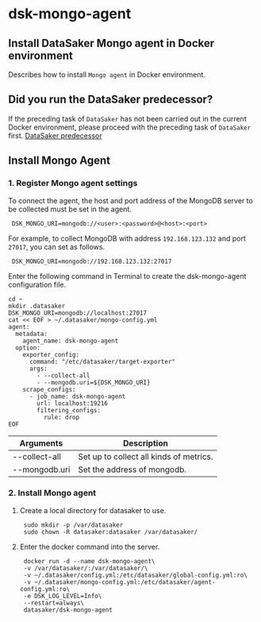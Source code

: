 # dsk-mongo-agent

## Install DataSaker Mongo agent in Docker environment

Describes how to install `Mongo agent` in Docker environment.

## Did you run the DataSaker predecessor?

If the preceding task of `DataSaker` has not been carried out in the current Docker environment, please proceed with the preceding task of `DataSaker` first. [DataSaker predecessor](dsk-mongo-agent/en/$%7BPREPARATION\_MANUAL\_KR%7D/)

## Install Mongo Agent

### 1. Register Mongo agent settings

To connect the agent, the host and port address of the MongoDB server to be collected must be set in the agent.
```shell
 DSK_MONGO_URI=mongodb://<user>:<password>@<host>:<port>
```
For example, to collect MongoDB with address `192.168.123.132` and port `27017`, you can set as follows.
```shell
 DSK_MONGO_URI=mongodb://192.168.123.132:27017
```
Enter the following command in Terminal to create the dsk-mongo-agent configuration file.
```shell
cd ~
mkdir .datasaker
DSK_MONGO_URI=mongodb://localhost:27017
cat << EOF > ~/.datasaker/mongo-config.yml
agent:
  metadata:
    agent_name: dsk-mongo-agent
  option:
    exporter_config:
      command: "/etc/datasaker/target-exporter"
      args:
        - --collect-all
        - --mongodb.uri=${DSK_MONGO_URI}
    scrape_configs:
      - job_name: dsk-mongo-agent
        url: localhost:19216
        filtering_configs:
          rule: drop
EOF
```
| Arguments | Description |
| ------------- | ------------------------ |
| --collect-all | Set up to collect all kinds of metrics. |
| --mongodb.uri | Set the address of mongodb. |

### 2. Install Mongo agent

1. Create a local directory for datasaker to use.

    ```shell
     sudo mkdir -p /var/datasaker
     sudo chown -R datasaker:datasaker /var/datasaker/
    ```

2. Enter the docker command into the server.

    ```shell
     docker run -d --name dsk-mongo-agent\
     -v /var/datasaker/:/var/datasaker/\
     -v ~/.datasaker/config.yml:/etc/datasaker/global-config.yml:ro\
     -v ~/.datasaker/mongo-config.yml:/etc/datasaker/agent-config.yml:ro\
     -e DSK_LOG_LEVEL=Info\
     --restart=always\
     datasaker/dsk-mongo-agent
    ```